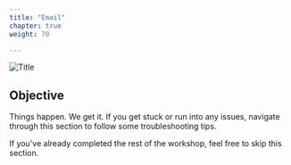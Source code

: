 ```yaml
---
title: "Email"
chapter: true
weight: 70

---
```

![Title](/images/Email-768x300.jpg)

## Objective
Things happen. We get it. If you get stuck or run into any issues, navigate through this section to follow some troubleshooting tips.

If you've already completed the rest of the workshop, feel free to skip this section.